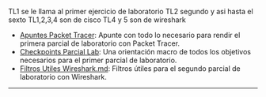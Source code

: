 TL1 se le llama al primer ejercicio de laboratorio
TL2 segundo y asi hasta el sexto
TL1,2,3,4 son de cisco
TL4 y 5 son de wireshark
- [Apuntes Packet Tracer](Apuntes%20Packet%20Tracer.md): Apunte con todo lo necesario para rendir el primera parcial de laboratorio con Packet Tracer.
- [Checkpoints Parcial Lab](Checkpoints%20Parcial%20Lab.md): Una orientación macro de todos los objetivos necesarios para el primer parcial de laboratorio.
- [Filtros Utiles Wireshark.md](Filtros%20Utiles%20Wireshark.md): Filtros útiles para el segundo parcial de laboratorio con Wireshark.

---
